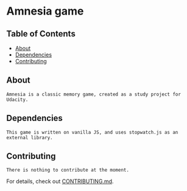 # Amnesia game

## Table of Contents
* [About](#about)
* [Dependencies](#dependencies)
* [Contributing](#contributing)
## About
    Amnesia is a classic memory game, created as a study project for Udacity.
## Dependencies
    This game is written on vanilla JS, and uses stopwatch.js as an external library.
## Contributing
    There is nothing to contribute at the moment.

For details, check out [CONTRIBUTING.md](CONTRIBUTING.md).
